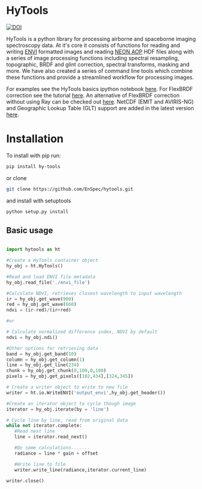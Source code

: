 # HyTools


[![DOI](https://zenodo.org/badge/315419247.svg)](https://zenodo.org/badge/latestdoi/315419247)


HyTools is a python library for processing airborne and spaceborne
imaging spectroscopy data. At it's
core it consists of functions for reading and writing
[ENVI](https://www.l3harrisgeospatial.com/docs/ENVIImageFiles.html)
formatted images and reading [NEON
AOP](https://www.neonscience.org/data-collection/airborne-remote-sensing)
HDF files along with a series of image processing functions including
spectral resampling, topographic, BRDF and glint correction, spectral
transforms, masking and more. We have also created a series of command
line tools which combine these functions and provide a streamlined
workflow for processing images.

For examples see the HyTools basics ipython notebook [here](./examples/hytools_basics_notebook.ipynb). For FlexBRDF correction see the tutorial [here](./examples/FlexBRDF_tutorial.md). An alternative of FlexBRDF correction without using Ray can be checked out [here](./examples/separated_flexbrdf.md). NetCDF (EMIT and AVIRIS-NG) and Geographic Lookup Table (GLT) support are added in the latest version [here](./examples/netcdf_glt.md).

# Installation

To install with pip run:
```bash
pip install hy-tools
```
or clone
```bash
git clone https://github.com/EnSpec/hytools.git
```
and install with setuptools
```bash
python setup.py install
```

## Basic usage
```python

import hytools as ht

#Create a HyTools container object
hy_obj = ht.HyTools()

#Read and load ENVI file metadata
hy_obj.read_file('./envi_file')

#Calculate NDVI, retrieves closest wavelength to input wavelength
ir = hy_obj.get_wave(900)
red = hy_obj.get_wave(660)
ndvi = (ir-red)/(ir+red)

#or

# Calculate normalized difference index, NDVI by default
ndvi = hy_obj.ndi()

#Other options for retrieving data
band = hy_obj.get_band(10)
column = hy_obj.get_column(1)
line = hy_obj.get_line(234)
chunk = hy_obj.get_chunk(0,100,0,100)
pixels = hy_obj.get_pixels([102,434],[324,345])

# Create a writer object to write to new file
writer = ht.io.WriteENVI('output_envi',hy_obj.get_header())

#Create an iterator object to cycle though image
iterator = hy_obj.iterate(by = 'line')

# Cycle line by line, read from original data
while not iterator.complete:
   #Read next line
   line = iterator.read_next()

   #Do some calculations.......
   radiance = line * gain + offset

   #Write line to file
   writer.write_line(radiance,iterator.current_line)

writer.close()
```
